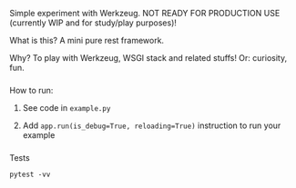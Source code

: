 Simple experiment with Werkzeug. NOT READY FOR PRODUCTION USE (currently WIP and for study/play purposes)!

What is this? A mini pure rest framework.

Why? To play with Werkzeug, WSGI stack and related stuffs! Or: curiosity, fun.

###

How to run:

1) See code in `example.py`

2) Add `app.run(is_debug=True, reloading=True)` instruction to run your example


###

Tests

`pytest -vv`
